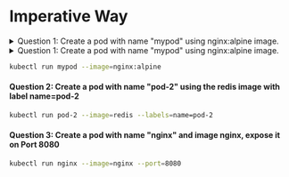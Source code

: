 # Imperative Way
<details>
  <summary>Question 1: Create a pod with name "mypod" using nginx:alpine image.</summary>
  
  ### Heading
  1. Foo
  2. Bar
     * Baz
     * Qux

  ### Some Javascript
  ```sh
  kubectl run mypod --image=nginx:alpine
  ```
</details>
<details>
	<summary>
		Question 1: Create a pod with name "mypod" using nginx:alpine image.
	</summary>
	### Answer 
	```sh
	kubectl run mypod --image=nginx:alpine
	```
</details>

```sh
kubectl run mypod --image=nginx:alpine
```

#### Question 2: Create a pod with name "pod-2" using the redis image with label name=pod-2

```sh
kubectl run pod-2 --image=redis --labels=name=pod-2
```

#### Question 3: Create a pod with name "nginx" and image nginx, expose it on Port 8080

```sh
kubectl run nginx --image=nginx --port=8080
```
